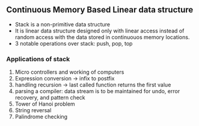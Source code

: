 ## Continuous Memory Based Linear data structure
- Stack is a non-primitive data structure
- It is linear data structure designed only with linear access instead of random access with the data stored in continuouos memory locations.
- 3 notable operations over stack: push, pop, top

### Applications of stack
1. Micro controllers and working of computers
2. Expression conversion -> infix to postfix
3. handling recursion -> last called function returns the first value
4. parsing a compiler: data stream is to be maintained for undo, error recovery, and pattern check
5. Tower of Hanoi problem
6. String reversal
7. Palindrome checking






